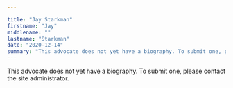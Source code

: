 ```yaml
---

title: "Jay Starkman"
firstname: "Jay"
middlename: ""
lastname: "Starkman"
date: "2020-12-14"
summary: "This advocate does not yet have a biography. To submit one, please contact the site administrator."
---
```

This advocate does not yet have a biography. To submit one, please contact the site administrator.

